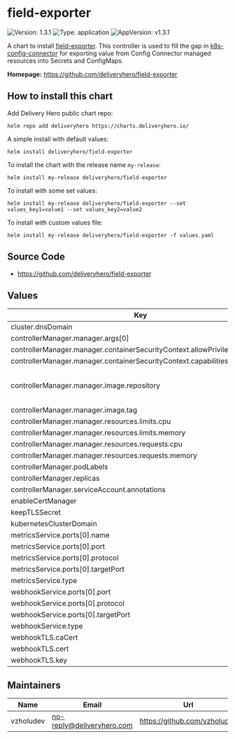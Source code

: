 # field-exporter

![Version: 1.3.1](https://img.shields.io/badge/Version-1.3.1-informational?style=flat-square) ![Type: application](https://img.shields.io/badge/Type-application-informational?style=flat-square) ![AppVersion: v1.3.1](https://img.shields.io/badge/AppVersion-v1.3.1-informational?style=flat-square)

A chart to install [field-exporter](https://github.com/deliveryhero/field-exporter). This controller is used to fill the gap in [k8s-config-connector](https://github.com/GoogleCloudPlatform/k8s-config-connector) for exporting value from Config Connector managed resources into Secrets and ConfigMaps.

**Homepage:** <https://github.com/deliveryhero/field-exporter>

## How to install this chart

Add Delivery Hero public chart repo:

```console
helm repo add deliveryhero https://charts.deliveryhero.io/
```

A simple install with default values:

```console
helm install deliveryhero/field-exporter
```

To install the chart with the release name `my-release`:

```console
helm install my-release deliveryhero/field-exporter
```

To install with some set values:

```console
helm install my-release deliveryhero/field-exporter --set values_key1=value1 --set values_key2=value2
```

To install with custom values file:

```console
helm install my-release deliveryhero/field-exporter -f values.yaml
```

## Source Code

* <https://github.com/deliveryhero/field-exporter>

## Values

| Key | Type | Default | Description |
|-----|------|---------|-------------|
| cluster.dnsDomain | string | `"cluster.local"` |  |
| controllerManager.manager.args[0] | string | `"--leader-elect"` |  |
| controllerManager.manager.containerSecurityContext.allowPrivilegeEscalation | bool | `false` |  |
| controllerManager.manager.containerSecurityContext.capabilities.drop[0] | string | `"ALL"` |  |
| controllerManager.manager.image.repository | string | `"europe-docker.pkg.dev/dp-common-infra-5780/developer-platform-public/deliveryhero/field-exporter"` |  |
| controllerManager.manager.image.tag | string | `"v1.3.1"` |  |
| controllerManager.manager.resources.limits.cpu | string | `"500m"` |  |
| controllerManager.manager.resources.limits.memory | string | `"128Mi"` |  |
| controllerManager.manager.resources.requests.cpu | string | `"10m"` |  |
| controllerManager.manager.resources.requests.memory | string | `"128Mi"` |  |
| controllerManager.podLabels | object | `{}` |  |
| controllerManager.replicas | int | `1` |  |
| controllerManager.serviceAccount.annotations | object | `{}` |  |
| enableCertManager | bool | `false` |  |
| keepTLSSecret | bool | `false` |  |
| kubernetesClusterDomain | string | `"cluster.local"` |  |
| metricsService.ports[0].name | string | `"https"` |  |
| metricsService.ports[0].port | int | `8443` |  |
| metricsService.ports[0].protocol | string | `"TCP"` |  |
| metricsService.ports[0].targetPort | string | `"https"` |  |
| metricsService.type | string | `"ClusterIP"` |  |
| webhookService.ports[0].port | int | `443` |  |
| webhookService.ports[0].protocol | string | `"TCP"` |  |
| webhookService.ports[0].targetPort | int | `9443` |  |
| webhookService.type | string | `"ClusterIP"` |  |
| webhookTLS.caCert | string | `nil` |  |
| webhookTLS.cert | string | `nil` |  |
| webhookTLS.key | string | `nil` |  |

## Maintainers

| Name | Email | Url |
| ---- | ------ | --- |
| vzholudev | <no-reply@deliveryhero.com> | <https://github.com/vzholudev> |
